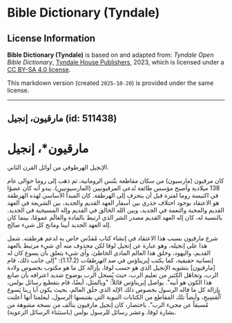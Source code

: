 # Bible Dictionary (Tyndale)

## License Information

**Bible Dictionary (Tyndale)** is based on and adapted from: _Tyndale Open Bible Dictionary_, [Tyndale House Publishers](https://tyndaleopenresources.com/), 2023, which is licensed under a [CC BY-SA 4.0 license](https://creativecommons.org/licenses/by-sa/4.0/legalcode.en).

This markdown version (created `2025-10-20`) is provided under the same license.



--------------------------------

## مارقيون، إنجيل (id: 511438)

مارقيون\*، إنجيل
================

الإنجيل الهرطوقي من أوائل القرن الثاني.

كان مرقيون (مارسيون) من سكان مقاطعة بنْتس الرومانية، ثم ذهب إلى روما حوالي عام 138 ميلادية وأصبح مؤسس طائفة تُدعى المرقيونيين (المارسيونيين). يبدو أنه كان عضوًا في اكنيسة روما لفترة قبل أن ينحرف إلى الهرطقة. كان المبدأ الأساسي لهذه الهرطقة هو الاعتقاد بوجود اختلاف جذري بين أسفار العهد القديم والجديد، بين الشريعة في العهد القديم والمحبة والنعمة في الجديد، وبين الله الخالق في القديم وإله المسيحية في الجديد. بالنسبة له، كان إله العهد القديم مصدر الشر الذي ارتبط بالمادة والعالَم عمومًا، بينما كان إله العهد الجديد أبينا ومانح كل شيء صالِح.

شرع مارقيون بسبب هذا الاعتقاد في إنشاء كتاب مُقدّس خاص به لدعم هرطقته. شمل هذا على إنجيله، وهو عبارة عن إنجيل لوقا لكن محذوف منه أي شيء مرتبط بالعهد القديم، واليهود، وخلق هذا العالم المادي الخاطئ، وأي شيء يتعلق بأن يسوع كان له إنسانية حقيقية، كما يكتب إيريناؤس في *ضد الهرطقات* (1\.17\.2\): "إلى جانب ذلك، قام \[مارقيون] بتشويه الإنجيل الذي هو حسب لوقا، بإزالة كل ما هو مكتوب بخصوص ولادة الرب، وتجاهَل الكثير من تعليم الرب، حيث يُسجل الرب بوضوح شديد اعترافه بأن صانع هذا الكون هو أبيه". يواصل إيريناؤس قائلاً: "وبالمثل، أيضًا، قام بتقطيع رسائل بولس، بإزالة كل ما قاله الرسول بخصوص ذلك الإله الذي خلَق العالم، بحيث يكون أبا ربنا يَسوع ٱلْمَسِيحِ، وأيضاً تلك المقاطع من الكتابات النبوية التي يقتبسها الرسول، ليعلمنا أنها أعلنت مُسبقاً عن مجيء الرب". باختصار، كان إنجيل مارقيون يتألف من نسخة مشوهة من بشارة لوقا، وعشر رسائل للرسول بولس (باستثناء الرسائل الرعوية).


